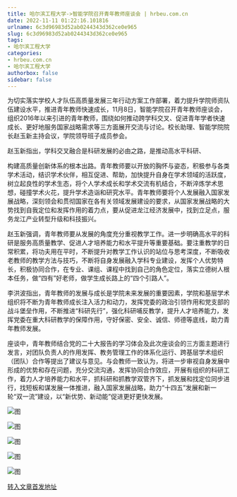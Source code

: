 ```yaml
---
title: 哈尔滨工程大学->智能学院召开青年教师座谈会 | hrbeu.com.cn
date: 2022-11-11 01:22:16.101816
urlname: 6c3d96983d52ab0244343d362ce0e965
slug: 6c3d96983d52ab0244343d362ce0e965
tags: 
- 哈尔滨工程大学
categories:
- hrbeu.com.cn
- 哈尔滨工程大学
authorbox: false
sidebar: false
---
```

为切实落实学校人才队伍高质量发展三年行动方案工作部署，着力提升学院师资队伍建设水平，推进青年教师快速成长，11月8日，智能学院召开青年教师座谈会，组织2016年以来引进的青年教师，围绕如何推动跨学科交叉、促进青年学者快速成长、更好地服务国家战略需求等三方面展开交流与讨论。校长助理、智能学院院长赵玉新主持会议，学院领导班子成员参会。

赵玉新指出，学科交叉融合是科研发展的必由之路，是推动高水平科研、
<!--more-->
构建高质量创新体系的根本出路。青年教师要以开放的胸怀与姿态，积极参与各类学术活动，结识学术伙伴，相互促进、帮助，加快提升自身在学术领域的活跃度，树立起良性的学术生态，将个人学术成长和学术交流有机结合，不断淬炼学术思想，碰撞学术火花，提升学术造诣和研究水平。青年教师要将个人发展融入国家发展战略，深刻领会和贯彻国家在各有关领域发展建设的要求，从国家发展战略的大势找到自我定位和发挥作用的着力点，要从促进龙江经济发展中，找到立足点，服务龙江产业转型升级和科技振兴。

赵玉新强调，青年教师要从发展的角度充分重视教学工作。进一步明确高水平的科研是服务高质量教学、促进人才培养能力和水平提升等重要基础。要注重教学的日常积累，将功夫用在平时，不断提升对教学工作认识的站位与思考深度，不断吸收老教师的教学方法与技巧，不断将自身发展融入学科专业建设，发挥个人优势特长，积极协同合作，在专业、课组、课程中找到自己的角色定位，落实立德树人根本任务，做“四有”好老师，做学生成长路上的“四个引路人”。

李洪波指出，青年教师的发展与成长是学院未来发展的重要因素，学院和基层学术组织将不断为青年教师成长注入活力和动力，发挥党委的政治引领作用和党支部的战斗堡垒作用，不断推进“科研先行”，强化科研哺反教学，提升人才培养能力，发挥党委在重大科研教学的保障作用，守好保密、安全、诚信、师德等底线，助力青年教师发展。

座谈中，青年教师结合党的二十大报告的学习体会及此次座谈会的三方面主题进行发言，对团队负责人的作用发挥、教务管理工作的体系化运行、跨基层学术组织（团队）合作等提出了建议与意见。与会教师一致认为，将进一步审视自身发展中形成的优势和存在问题，充分交流沟通，发挥协同合作效应，开展有组织的科研工作，着力人才培养能力和水平，抓科研和抓教学双管齐下，抓发展和找定位同步进行，找短板和谋发展一体推进，融入国家发展战略，助力“十四五”发展和新一轮“双一流”建设，以“新优势、新动能”促进更好更快发展。

![图](http://gongxue.cn/__local/9/9C/9A/BE517130488A9E0CAF6081A9C87_EC0A703C_20E10.jpg)

![图](http://gongxue.cn/__local/8/95/F0/2546A1B2265CFF91EC0BBC70356_F36EFC3B_1EE27.jpg)

![图](http://gongxue.cn/__local/F/19/9F/8E0A14B61D8A3EE4B41D18AA6DB_3AEB5BD2_14FCB.jpg)

![图](http://gongxue.cn/__local/9/7E/A4/9F2A96DD78B0552332908527F39_0585C3B6_1369D.jpg)

![图](http://gongxue.cn/__local/E/E1/BC/A125F10FE3145D5B1A6A5CABD5D_E0B8D7DC_1975B.jpg)

[转入文章首发地址](http://gongxue.cn/info/1015/73528.htm)